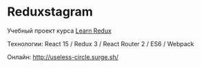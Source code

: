 # Reduxstagram
Учебный проект курса <a href="https://learnredux.com/">Learn Redux</a>

Технологии: React 15 / Redux 3 / React Router 2 / ES6 / Webpack

Онлайн: http://useless-circle.surge.sh/